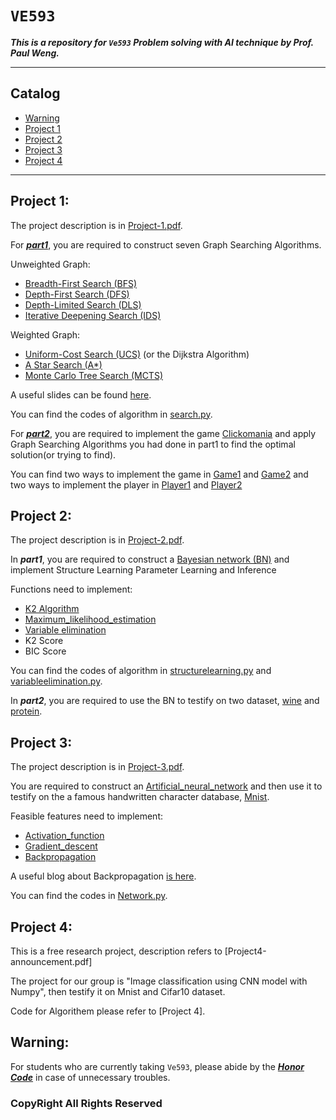 # `VE593`

***This is a repository for `Ve593` Problem solving with AI technique by Prof. Paul Weng.***
___
## Catalog

* [Warning](#warning)
* [Project 1](#project1)
* [Project 2](#project2)
* [Project 3](#project3)
* [Project 4](#project4)

___

## <a name = "project1" />Project 1:

The project description is in [Project-1.pdf].

For ***[part1]***, you are required to construct seven Graph Searching Algorithms.

Unweighted Graph:

* [Breadth-First Search (BFS)]
* [Depth-First Search (DFS)]
* [Depth-Limited Search (DLS)]
* [Iterative Deepening Search (IDS)] 


Weighted Graph:

* [Uniform-Cost Search (UCS)] (or the Dijkstra Algorithm)
* [A Star Search (A*)]
* [Monte Carlo Tree Search (MCTS)]

A useful slides can be found [here].

You can find the codes of algorithm in [search.py].



For ***[part2]***, you are required to implement the game [Clickomania] and apply Graph Searching Algorithms you had done in part1 to find the optimal solution(or trying to find).

You can find two ways to implement the game in [Game1] and [Game2] and two ways to implement the player in [Player1] and [Player2]

[here]: https://wenku.baidu.com/view/396d792731b765ce050814df.html
[part1]: https://github.com/ElvishElvis/Ve593-JI-SJTU-AI-technique/tree/master/Project%201/Part1
[part2]: https://github.com/ElvishElvis/Ve593-JI-SJTU-AI-technique/tree/master/Project%201/Part2
[Game2]: https://github.com/ElvishElvis/Ve593-JI-SJTU-AI-technique/blob/master/Project%201/Part2/clickomania11111.py
[Game1]: https://github.com/ElvishElvis/Ve593-JI-SJTU-AI-technique/blob/master/Project%201/Part2/clickomania.py
[Player1]: https://github.com/ElvishElvis/Ve593-JI-SJTU-AI-technique/blob/master/Project%201/Part2/clickomaniaplayer.py
[Player2]: https://github.com/ElvishElvis/Ve593-JI-SJTU-AI-technique/blob/master/Project%201/Part2/BFS%20Player.py


[Clickomania]: http://www.8games8.com/puzzle/clickomania
[Project-1.pdf]: https://github.com/ElvishElvis/Ve593-JI-SJTU-AI-technique/blob/master/Project%201/Project-1.pdf
"project1"
[search.py]: https://github.com/ElvishElvis/Ve593-JI-SJTU-AI-technique/blob/master/Project%201/Part1/search.py
[Breadth-First Search (BFS)]: https://en.wikipedia.org/wiki/Breadth-first_search
[Depth-First Search (DFS)]: https://en.wikipedia.org/wiki/Depth-first_search
[Iterative Deepening Search (IDS)]: https://en.wikipedia.org/wiki/Iterative_deepening_depth-first_search
[Depth-Limited Search (DLS)]: https://en.wikipedia.org/wiki/Iterative_deepening_depth-first_search
[Uniform-Cost Search (UCS)]: https://en.wikipedia.org/wiki/Dijkstra%27s_algorithm#Practical_optimizations_and_infinite_graphs
[A Star Search (A*)]: https://en.wikipedia.org/wiki/A*_search_algorithm
[Monte Carlo Tree Search (MCTS)]: https://en.wikipedia.org/wiki/Monte_Carlo_tree_search
[figure_1.png]: https://github.com/ElvishElvis/Ve593-JI-SJTU-AI-technique/blob/master/Project%201/figure_1.png


## <a name = "project2" />Project 2:
The project description is in [Project-2.pdf].

[Project-2.pdf]: https://github.com/ElvishElvis/Ve593-JI-SJTU-AI-technique/blob/master/Project%202/Project-2.pdf
"project2"

In ***part1***, you are required to construct a [Bayesian network (BN)] and implement Structure Learning Parameter Learning and Inference

Functions need to implement:

* [K2 Algorithm]
* [Maximum_likelihood_estimation]
* [Variable elimination]
* K2 Score
* BIC Score

You can find the codes of algorithm in [structurelearning.py] and [variableelimination.py].

[variableelimination.py]: https://github.com/ElvishElvis/Ve593-JI-SJTU-AI-technique/blob/master/Project%202/variableelimination.py
[structurelearning.py]: https://github.com/ElvishElvis/Ve593-JI-SJTU-AI-technique/blob/master/Project%202/structurelearning.py
[Variable elimination]: https://en.wikipedia.org/wiki/Variable_elimination
[Maximum_likelihood_estimation]: https://en.wikipedia.org/wiki/Maximum_likelihood_estimation
[K2 Algorithm]: https://blog.csdn.net/u012558945/article/details/79828434

[Bayesian network (BN)]: https://en.wikipedia.org/wiki/Bayesian_network


In ***part2***, you are required to use the BN to testify on two dataset, [wine] and [protein].

[wine]: https://github.com/ElvishElvis/Ve593-JI-SJTU-AI-technique/blob/master/Project%202/wine.csv
[protein]: https://github.com/ElvishElvis/Ve593-JI-SJTU-AI-technique/blob/master/Project%202/protein.csv



## <a name = "project3" />Project 3:

The project description is in [Project-3.pdf].

[Project-3.pdf]: https://github.com/ElvishElvis/Ve593-JI-SJTU-AI-technique/blob/master/Project%203/Project-3.pdf

You are required to construct an [Artificial_neural_network] and then use it to testify on the a famous handwritten character database, [Mnist].

Feasible features need to implement:

* [Activation_function]
* [Gradient_descent]
* [Backpropagation]

[Gradient_descent]: https://en.wikipedia.org/wiki/Gradient_descent
[Activation_function]: https://en.wikipedia.org/wiki/Activation_function
[Backpropagation]: https://en.wikipedia.org/wiki/Backpropagation

A useful blog about Backpropagation [is here].


[is here]: https://www.cnblogs.com/charlotte77/p/5629865.html
[Mnist]: https://en.wikipedia.org/wiki/MNIST_database
[Artificial_neural_network]: https://en.wikipedia.org/wiki/Artificial_neural_network


You can find the codes in [Network.py].

[Network.py]: https://github.com/ElvishElvis/Ve593-JI-SJTU-AI-technique/blob/master/Project%203/Networks.py

## <a name = "project4" />Project 4:
This is a free research project, description refers to [Project4-announcement.pdf]

The project for our group is "Image classification using CNN model with Numpy", then testify it on Mnist and Cifar10 dataset.

Code for Algorithem please refer to [Project 4].



## <a name = "warning" />Warning:
For students who are currently taking `Ve593`, please abide by the ***[Honor Code]*** in case of unnecessary troubles. 

[Honor Code]: http://umji.sjtu.edu.cn/academics/academic-integrity/honor-code/
### CopyRight All Rights Reserved
